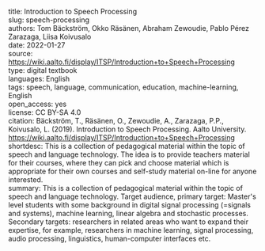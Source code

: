 title: Introduction to Speech Processing  
slug: speech-processing  
authors: Tom Bäckström, Okko Räsänen, Abraham Zewoudie, Pablo Pérez Zarazaga, Liisa Koivusalo  
date: 2022-01-27  
source: https://wiki.aalto.fi/display/ITSP/Introduction+to+Speech+Processing  
type: digital textbook  
languages: English  
tags: speech, language, communication, education, machine-learning, English   
open_access: yes  
license: CC BY-SA 4.0  
citation: Bäckström, T., Räsänen, O., Zewoudie, A., Zarazaga, P.P., Koivusalo, L. (2019). Introduction to Speech Processing. Aalto University. https://wiki.aalto.fi/display/ITSP/Introduction+to+Speech+Processing  
shortdesc: This is a collection of pedagogical material within the topic of speech and language technology. The idea is to provide teachers material for their courses, where they can pick and choose material which is appropriate for their own courses and self-study material on-line for anyone interested.  
summary: This is a collection of pedagogical material within the topic of speech and language technology. Target audience, primary target: Master's level students with some background in digital signal processing (=signals and systems), machine learning, linear algebra and stochastic processes. Secondary targets: researchers in related areas who want to expand their expertise, for example, researchers in machine learning, signal processing, audio processing, linguistics, human-computer interfaces etc.  
